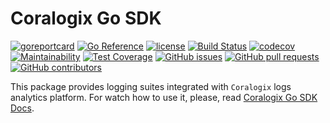 # Coralogix Go SDK

[![goreportcard](https://goreportcard.com/badge/github.com/coralogix/go-coralogix-sdk)](https://goreportcard.com/report/github.com/coralogix/go-coralogix-sdk)
[![Go Reference](https://pkg.go.dev/badge/github.com/coralogix/go-coralogix-sdk.svg)](https://pkg.go.dev/github.com/coralogix/go-coralogix-sdk)
[![license](https://img.shields.io/github/license/coralogix/go-coralogix-sdk.svg)](https://raw.githubusercontent.com/coralogix/go-coralogix-sdk/master/LICENSE)
[![Build Status](https://travis-ci.org/coralogix/go-coralogix-sdk.svg?branch=master)](https://travis-ci.org/coralogix/go-coralogix-sdk)
[![codecov](https://codecov.io/gh/coralogix/go-coralogix-sdk/branch/master/graph/badge.svg)](https://codecov.io/gh/coralogix/go-coralogix-sdk)
[![Maintainability](https://api.codeclimate.com/v1/badges/0be5939aabc438d4896e/maintainability)](https://codeclimate.com/github/coralogix/go-coralogix-sdk/maintainability)
[![Test Coverage](https://api.codeclimate.com/v1/badges/0be5939aabc438d4896e/test_coverage)](https://codeclimate.com/github/coralogix/go-coralogix-sdk/test_coverage)
[![GitHub issues](https://img.shields.io/github/issues/coralogix/go-coralogix-sdk.svg)](https://github.com/coralogix/go-coralogix-sdk/issues)
[![GitHub pull requests](https://img.shields.io/github/issues-pr/coralogix/go-coralogix-sdk.svg)](https://github.com/coralogix/go-coralogix-sdk/pulls)
[![GitHub contributors](https://img.shields.io/github/contributors/coralogix/go-coralogix-sdk.svg)](https://github.com/coralogix/go-coralogix-sdk/graphs/contributors)

This package provides logging suites integrated with `Coralogix` logs analytics platform.
For watch how to use it, please, read [Coralogix Go SDK Docs](https://godoc.org/github.com/coralogix/go-coralogix-sdk).